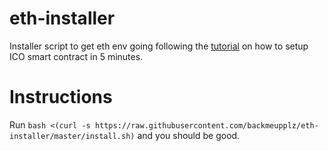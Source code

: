 # eth-installer
Installer script to get eth env going following the [tutorial](http://telegra.ph/Kak-napisat-smart-kontrakt-dlya-ICO-za-5-minut-06-17) on how to setup ICO smart contract in 5 minutes.
# Instructions
Run `bash <(curl -s https://raw.githubusercontent.com/backmeupplz/eth-installer/master/install.sh)` and you should be good.
